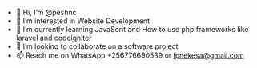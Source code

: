 - 👋 Hi, I’m @peshnc
- 👀 I’m interested in Website Development
- 🌱 I’m currently learning JavaScrit and How to use php frameworks like laravel and codeigniter
- 💞️ I’m looking to collaborate on a software project
- 📫 Reach me on WhatsApp +256776690539 or lpnekesa@gmail.com

<!---
peshnc/peshnc is a ✨ special ✨ repository because its `README.md` (this file) appears on your GitHub profile.
You can click the Preview link to take a look at your changes.
--->
